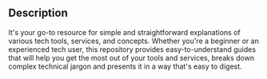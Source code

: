 ## Description

It's your go-to resource for simple and straightforward explanations of various tech tools, services, and concepts. Whether you're a beginner or an experienced tech user, this repository provides easy-to-understand guides that will help you get the most out of your tools and services, breaks down complex technical jargon and presents it in a way that's easy to digest.

